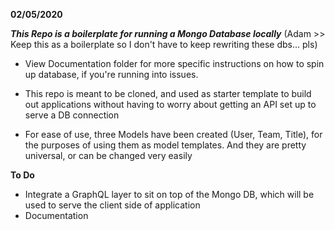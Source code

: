**02/05/2020**

***This Repo is a boilerplate for running a Mongo Database locally***
  (Adam >> Keep this as a boilerplate so I don't have to keep rewriting these dbs... pls)

  - View Documentation folder for more specific instructions on how to spin up database, if you're running into issues.

  - This repo is meant to be cloned, and used as starter template to build out applications without having to worry about getting an API set up to serve a DB connection

  - For ease of use, three Models have been created (User, Team, Title), for the purposes of using them as model templates. And they are pretty universal, or can be changed very easily

**To Do**
 - Integrate a GraphQL layer to sit on top of the Mongo DB, which will be used to serve the client side of application
 - Documentation
